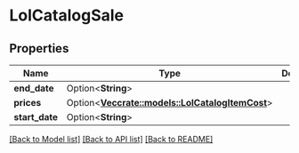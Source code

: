 # LolCatalogSale

## Properties

Name | Type | Description | Notes
------------ | ------------- | ------------- | -------------
**end_date** | Option<**String**> |  | [optional]
**prices** | Option<[**Vec<crate::models::LolCatalogItemCost>**](LolCatalogItemCost.md)> |  | [optional]
**start_date** | Option<**String**> |  | [optional]

[[Back to Model list]](../README.md#documentation-for-models) [[Back to API list]](../README.md#documentation-for-api-endpoints) [[Back to README]](../README.md)


